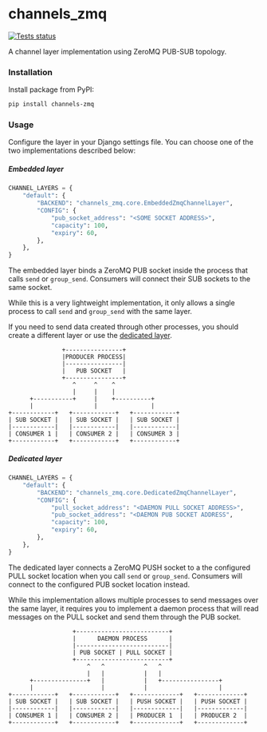 # channels_zmq
[![Tests status](https://github.com/FranciscoDA/channels_zmq/actions/workflows/test.yml/badge.svg)](https://github.com/FranciscoDA/channels_zmq/actions/workflows/test.yml)

A channel layer implementation using ZeroMQ PUB-SUB topology.


### Installation


Install package from PyPI:
```sh
pip install channels-zmq
```


### Usage

Configure the layer in your Django settings file. You can choose one of the two implementations described below:


##### Embedded layer

```py
CHANNEL_LAYERS = {
    "default": {
        "BACKEND": "channels_zmq.core.EmbeddedZmqChannelLayer",
        "CONFIG": {
            "pub_socket_address": "<SOME SOCKET ADDRESS>",
            "capacity": 100,
            "expiry": 60,
        },
    },
}
```

The embedded layer binds a ZeroMQ PUB socket inside the process that calls `send` or `group_send`.
Consumers will connect their SUB sockets to the same socket.

While this is a very lightweight implementation, it only allows a single process to call `send` and `group_send` with
the same layer.

If you need to send data created through other processes, you should create a different layer or use the [dedicated layer](#dedicated-layer).
```
               +----------------+
               |PRODUCER PROCESS|
               |----------------|
               |   PUB SOCKET   |
               +----------------+
                  ^     ^    ^
                  |     |    |
      +-----------+     |    +----------+
      |                 |               |
+------------+   +------------+   +------------+
| SUB SOCKET |   | SUB SOCKET |   | SUB SOCKET |
|------------|   |------------|   |------------|
| CONSUMER 1 |   | CONSUMER 2 |   | CONSUMER 3 |
+------------+   +------------+   +------------+
```


##### Dedicated layer

```py
CHANNEL_LAYERS = {
    "default": {
        "BACKEND": "channels_zmq.core.DedicatedZmqChannelLayer",
        "CONFIG": {
            "pull_socket_address": "<DAEMON PULL SOCKET ADDRESS>",
            "pub_socket_address": "<DAEMON PUB SOCKET ADDRESS",
            "capacity": 100,
            "expiry": 60,
        },
    },
}
```

The dedicated layer connects a ZeroMQ PUSH socket to a the configured PULL socket location when you call `send` or `group_send`.
Consumers will connect to the configured PUB socket location instead.

While this implementation allows multiple processes to send messages over the same layer, it requires you to implement
a daemon process that will read messages on the PULL socket and send them through the PUB socket.

```
                  +--------------------------+
                  |      DAEMON PROCESS      |
                  |--------------------------|
                  | PUB SOCKET | PULL SOCKET |
                  +--------------------------+
                      ^   ^           ^   ^
                      |   |           |   |
      +---------------+   |           |   +----------------+
      |                   |           |                    |
+------------+   +------------+   +-------------+   +-------------+
| SUB SOCKET |   | SUB SOCKET |   | PUSH SOCKET |   | PUSH SOCKET |
|------------|   |------------|   |-------------|   |-------------|
| CONSUMER 1 |   | CONSUMER 2 |   | PRODUCER 1  |   | PRODUCER 2  |
+------------+   +------------+   +-------------+   +-------------+
```

